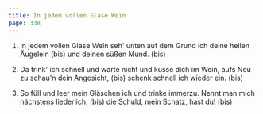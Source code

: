 ```yaml
---
title: In jedem vollen Glase Wein
page: 338
---  
```



1. In jedem vollen Glase Wein
seh' unten auf dem Grund
ich deine hellen Äugelein (bis)
und deinen süßen Mund. (bis)


2. Da trink' ich schnell und warte nicht
und küsse dich im Wein,
aufs Neu zu schau'n dein Angesicht, (bis)
schenk schnell ich wieder ein. (bis)


3. So füll und leer mein Gläschen ich
und trinke immerzu.
Nennt man mich nächstens liederlich, (bis)
die Schuld, mein Schatz, hast du! (bis)